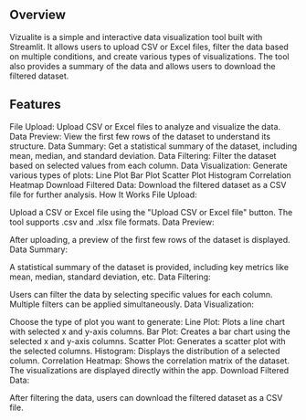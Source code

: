 ## Overview
Vizualite is a simple and interactive data visualization tool built with Streamlit. It allows users to upload CSV or Excel files, filter the data based on multiple conditions, and create various types of visualizations. The tool also provides a summary of the data and allows users to download the filtered dataset.

## Features
File Upload: Upload CSV or Excel files to analyze and visualize the data.
Data Preview: View the first few rows of the dataset to understand its structure.
Data Summary: Get a statistical summary of the dataset, including mean, median, and standard deviation.
Data Filtering: Filter the dataset based on selected values from each column.
Data Visualization: Generate various types of plots:
Line Plot
Bar Plot
Scatter Plot
Histogram
Correlation Heatmap
Download Filtered Data: Download the filtered dataset as a CSV file for further analysis.
How It Works
File Upload:

Upload a CSV or Excel file using the "Upload CSV or Excel file" button.
The tool supports .csv and .xlsx file formats.
Data Preview:

After uploading, a preview of the first few rows of the dataset is displayed.
Data Summary:

A statistical summary of the dataset is provided, including key metrics like mean, median, standard deviation, etc.
Data Filtering:

Users can filter the data by selecting specific values for each column.
Multiple filters can be applied simultaneously.
Data Visualization:

Choose the type of plot you want to generate:
Line Plot: Plots a line chart with selected x and y-axis columns.
Bar Plot: Creates a bar chart using the selected x and y-axis columns.
Scatter Plot: Generates a scatter plot with the selected columns.
Histogram: Displays the distribution of a selected column.
Correlation Heatmap: Shows the correlation matrix of the dataset.
The visualizations are displayed directly within the app.
Download Filtered Data:

After filtering the data, users can download the filtered dataset as a CSV file.
